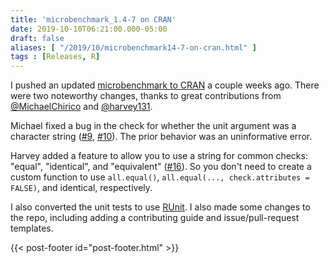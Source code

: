 ```yaml
---
title: 'microbenchmark_1.4-7 on CRAN'
date: 2019-10-10T06:21:00.000-05:00
draft: false
aliases: [ "/2019/10/microbenchmark14-7-on-cran.html" ]
tags : [Releases, R]
---
```


I pushed an updated [microbenchmark to CRAN](https://cran.r-project.org/package=microbenchmark) a couple weeks ago. There were two noteworthy changes, thanks to great contributions from [@MichaelChirico](https://github.com/MichaelChirico) and [@harvey131](https://github.com/harvey131).  

<!--more-->

Michael fixed a bug in the check for whether the unit argument was a character string ([#9](https://github.com/joshuaulrich/microbenchmark/issues/9), [#10](https://github.com/joshuaulrich/microbenchmark/pull/10)). The prior behavior was an uninformative error.  
  
Harvey added a feature to allow you to use a string for common checks: "equal", "identical", and "equivalent" ([#16](https://github.com/joshuaulrich/microbenchmark/pull/16)). So you don't need to create a custom function to use `all.equal()`, `all.equal(..., check.attributes = FALSE)`, and identical, respectively.  
  
I also converted the unit tests to use [RUnit](https://cran.r-project.org/package=RUnit). I also made some changes to the repo, including adding a contributing guide and issue/pull-request templates.

{{< post-footer id="post-footer.html" >}}
